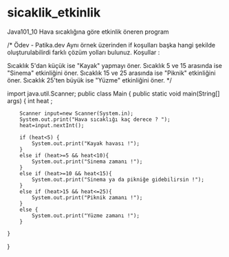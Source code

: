 # sicaklik_etkinlik
Java101_10 Hava sıcaklığına göre etkinlik öneren program

/* Ödev - Patika.dev
Aynı örnek üzerinden if koşulları başka hangi şekilde oluşturulabilirdi farklı çözüm yolları bulunuz.
Koşullar :

Sıcaklık 5'dan küçük ise "Kayak" yapmayı öner.
Sıcaklık 5 ve 15 arasında ise "Sinema" etkinliğini öner.
Sıcaklık 15 ve 25 arasında ise "Piknik" etkinliğini öner.
Sıcaklık 25'ten büyük ise "Yüzme" etkinliğini öner. */

import java.util.Scanner;
public class Main
{
	public static void main(String[] args) {
	    int heat ;
	    
	    Scanner input=new Scanner(System.in);
	    System.out.print("Hava sıcaklığı kaç derece ? ");
	    heat=input.nextInt();
	    
	    if (heat<5) {
	        System.out.print("Kayak havası !");
	    }
	    else if (heat>=5 && heat<10){
	        System.out.print("Sinema zamanı !");
	    }
	    else if (heat>=10 && heat<15){
	        System.out.print("Sinema ya da pikniğe gidebilirsin !");
	    }
	    else if (heat>15 && heat<=25){
	        System.out.print("Piknik zamanı !");
	    }
	    else {
	        System.out.print("Yüzme zamanı !");
	    }
		
	}
}
